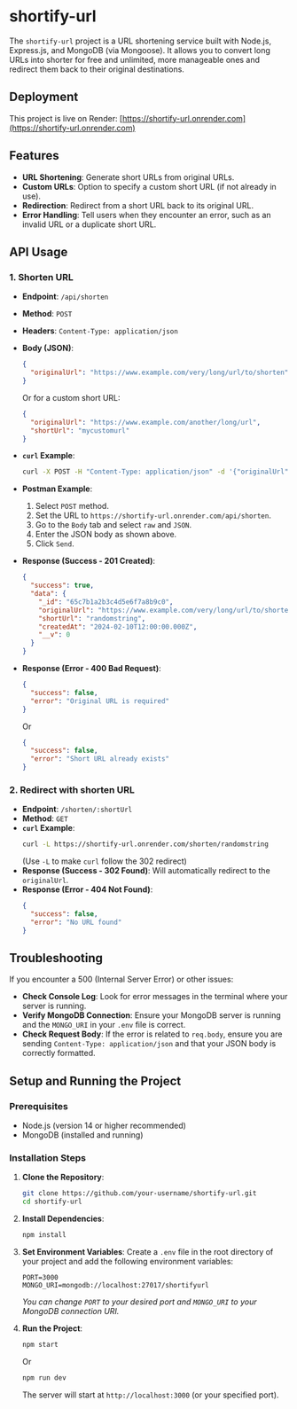 # shortify-url

The `shortify-url` project is a URL shortening service built with Node.js, Express.js, and MongoDB (via Mongoose). It allows you to convert long URLs into shorter for free and unlimited, more manageable ones and redirect them back to their original destinations.

## Deployment

This project is live on Render: [https://shortify-url.onrender.com](https://shortify-url.onrender.com)

## Features

-   **URL Shortening**: Generate short URLs from original URLs.
-   **Custom URLs**: Option to specify a custom short URL (if not already in use).
-   **Redirection**: Redirect from a short URL back to its original URL.
-   **Error Handling**: Tell users when they encounter an error, such as an invalid URL or a duplicate short URL.

## API Usage

### 1. Shorten URL

-   **Endpoint**: `/api/shorten`
-   **Method**: `POST`
-   **Headers**: `Content-Type: application/json`
-   **Body (JSON)**:
    ```json
    {
      "originalUrl": "https://www.example.com/very/long/url/to/shorten"
    }
    ```
    Or for a custom short URL:
    ```json
    {
      "originalUrl": "https://www.example.com/another/long/url",
      "shortUrl": "mycustomurl"
    }
    ```
-   **`curl` Example**:
    ```bash
    curl -X POST -H "Content-Type: application/json" -d '{"originalUrl": "https://www.google.com"}' https://shortify-url.onrender.com/api/shorten
    ```
-   **Postman Example**:
    1.  Select `POST` method.
    2.  Set the URL to `https://shortify-url.onrender.com/api/shorten`.
    3.  Go to the `Body` tab and select `raw` and `JSON`.
    4.  Enter the JSON body as shown above.
    5.  Click `Send`.

-   **Response (Success - 201 Created)**:
    ```json
    {
      "success": true,
      "data": {
        "_id": "65c7b1a2b3c4d5e6f7a8b9c0",
        "originalUrl": "https://www.example.com/very/long/url/to/shorten",
        "shortUrl": "randomstring",
        "createdAt": "2024-02-10T12:00:00.000Z",
        "__v": 0
      }
    }
    ```
-   **Response (Error - 400 Bad Request)**:
    ```json
    {
      "success": false,
      "error": "Original URL is required"
    }
    ```
    Or
    ```json
    {
      "success": false,
      "error": "Short URL already exists"
    }
    ```

### 2. Redirect with shorten URL

-   **Endpoint**: `/shorten/:shortUrl`
-   **Method**: `GET`
-   **`curl` Example**:
    ```bash
    curl -L https://shortify-url.onrender.com/shorten/randomstring
    ```
    (Use `-L` to make `curl` follow the 302 redirect)
-   **Response (Success - 302 Found)**:
    Will automatically redirect to the `originalUrl`.
-   **Response (Error - 404 Not Found)**:
    ```json
    {
      "success": false,
      "error": "No URL found"
    }
    ```

## Troubleshooting

If you encounter a 500 (Internal Server Error) or other issues:

-   **Check Console Log**: Look for error messages in the terminal where your server is running.
-   **Verify MongoDB Connection**: Ensure your MongoDB server is running and the `MONGO_URI` in your `.env` file is correct.
-   **Check Request Body**: If the error is related to `req.body`, ensure you are sending `Content-Type: application/json` and that your JSON body is correctly formatted.

## Setup and Running the Project

### Prerequisites

-   Node.js (version 14 or higher recommended)
-   MongoDB (installed and running)

### Installation Steps

1.  **Clone the Repository**:
    ```bash
    git clone https://github.com/your-username/shortify-url.git
    cd shortify-url
    ```

2.  **Install Dependencies**:
    ```bash
    npm install
    ```

3.  **Set Environment Variables**:
    Create a `.env` file in the root directory of your project and add the following environment variables:
    ```env
    PORT=3000
    MONGO_URI=mongodb://localhost:27017/shortifyurl
    ```
    *You can change `PORT` to your desired port and `MONGO_URI` to your MongoDB connection URI.*

4.  **Run the Project**:
    ```bash
    npm start
    ```
    Or
    ```bash
    npm run dev
    ```

    The server will start at `http://localhost:3000` (or your specified port).